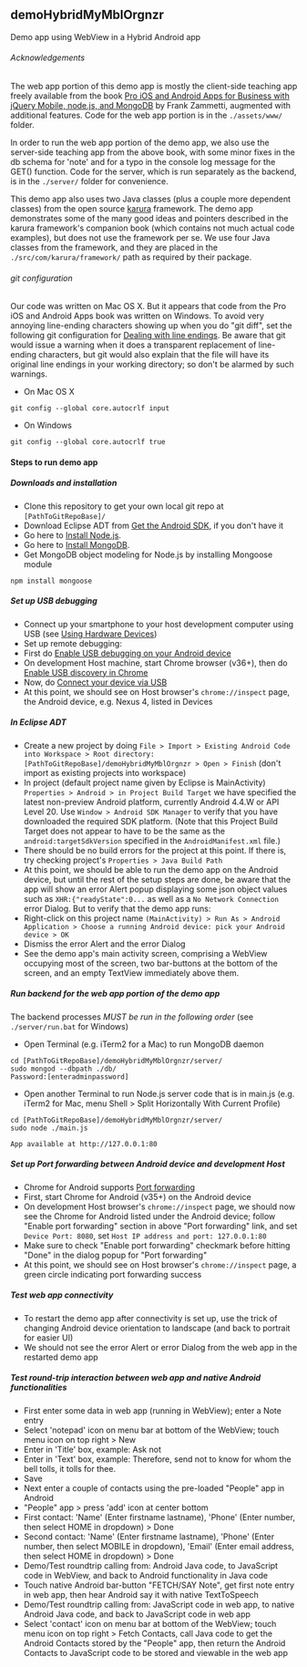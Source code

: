 ## demoHybridMyMblOrgnzr
Demo app using WebView in a Hybrid Android app

###### Acknowledgements
The web app portion of this demo app is mostly the client-side teaching app freely available from the book [Pro iOS and Android Apps for Business with jQuery Mobile, node.js, and MongoDB](http://www.apress.com/9781430260707) by Frank Zammetti, augmented with additional features. Code for the web app portion is in the `./assets/www/` folder.

In order to run the web app portion of the demo app, we also use the server-side teaching app from the above book, with some minor fixes in the db schema for 'note' and for a typo in the console log message for the GET() function. Code for the server, which is run separately as the backend, is in the `./server/` folder for convenience.

This demo app also uses two Java classes (plus a couple more dependent classes) from the open source [karura](https://github.com/karuradev/karura) framework. The demo app demonstrates some of the many good ideas and pointers described in the karura framework's companion book (which contains not much actual code examples), but does not use the framework per se. We use four Java classes from the framework, and they are placed in the `./src/com/karura/framework/` path as required by their package.

###### git configuration
Our code was written on Mac OS X. But it appears that code from the Pro iOS and Android Apps book was written on Windows. To avoid very annoying line-ending characters showing up when you do "git diff", set the following git configuration for [Dealing with line endings](https://help.github.com/articles/dealing-with-line-endings). Be aware that git would issue a warning when it does a transparent replacement of line-ending characters, but git would also explain that the file will have its original line endings in your working directory; so don't be alarmed by such warnings.

* On Mac OS X
```
git config --global core.autocrlf input
```
* On Windows
```
git config --global core.autocrlf true
```

#### Steps to run demo app

##### Downloads and installation
* Clone this repository to get your own local git repo at `[PathToGitRepoBase]/`
* Download Eclipse ADT from [Get the Android SDK](http://developer.android.com/sdk/index.html), if you don't have it
* Go here to [Install Node.js](http://nodejs.org).
* Go here to [Install MongoDB](http://docs.mongodb.org/manual/installation/).
* Get MongoDB object modeling for Node.js by installing Mongoose module
```
npm install mongoose
```

##### Set up USB debugging
* Connect up your smartphone to your host development computer using USB (see [Using Hardware Devices](http://developer.android.com/tools/device.html))
* Set up remote debugging:
 * First do [Enable USB debugging on your Android device](https://developer.chrome.com/devtools/docs/remote-debugging#enable-usb-debugging)
 * On development Host machine, start Chrome browser (v36+), then do [Enable USB discovery in Chrome](https://developer.chrome.com/devtools/docs/remote-debugging#enable-usb-discovery)
 * Now, do [Connect your device via USB](https://developer.chrome.com/devtools/docs/remote-debugging#connect-device-via-usb)
 * At this point, we should see on Host browser's `chrome://inspect` page, the Android device, e.g. Nexus 4, listed in Devices

##### In Eclipse ADT
* Create a new project by doing `File > Import > Existing Android Code into Workspace > Root directory: [PathToGitRepoBase]/demoHybridMyMblOrgnzr > Open > Finish` (don't import as existing projects into workspace)
* In project (default project name given by Eclipse is MainActivity) `Properties > Android > in Project Build Target` we have specified the latest non-preview Android platform, currently Android 4.4.W or API Level 20. Use `Window > Android SDK Manager` to verify that you have downloaded the required SDK platform. (Note that this Project Build Target does not appear to have to be the same as the `android:targetSdkVersion` specified in the `AndroidManifest.xml` file.)
* There should be no build errors for the project at this point. If there is, try checking project's `Properties > Java Build Path`
* At this point, we should be able to run the demo app on the Android device, but until the rest of the setup steps are done, be aware that the app will show an error Alert popup displaying some json object values such as `XHR:{"readyState":0...` as well as a `No Network Connection` error Dialog. But to verify that the demo app runs:
 * Right-click on this project name `(MainActivity) > Run As > Android Application > Choose a running Android device: pick your Android device > OK`
 * Dismiss the error Alert and the error Dialog
 * See the demo app's main activity screen, comprising a WebView occupying most of the screen, two bar-buttons at the bottom of the screen, and an empty TextView immediately above them.

##### Run backend for the web app portion of the demo app
The backend processes *MUST be run in the following order* (see `./server/run.bat` for Windows)
* Open Terminal (e.g. iTerm2 for a Mac) to run MongoDB daemon
```
cd [PathToGitRepoBase]/demoHybridMyMblOrgnzr/server/
sudo mongod --dbpath ./db/
Password:[enteradminpassword]
```
* Open another Terminal to run Node.js server code that is in main.js (e.g. iTerm2 for Mac, menu Shell > Split Horizontally With Current Profile)
```
cd [PathToGitRepoBase]/demoHybridMyMblOrgnzr/server/
sudo node ./main.js

App available at http://127.0.0.1:80
```

##### Set up Port forwarding between Android device and development Host
* Chrome for Android supports [Port forwarding](https://developer.chrome.com/devtools/docs/remote-debugging#reverse-port-forwarding)
 * First, start Chrome for Android (v35+) on the Android device
 * On development Host browser's `chrome://inspect` page, we should now see the Chrome for Android listed under the Android device; follow "Enable port forwarding" section in above "Port forwarding" link, and set `Device Port: 8080`, set `Host IP address and port: 127.0.0.1:80`
 * Make sure to check "Enable port forwarding" checkmark before hitting "Done" in the dialog popup for "Port forwarding"
 * At this point, we should see on Host browser's `chrome://inspect` page, a green circle indicating port forwarding success

##### Test web app connectivity
* To restart the demo app after connectivity is set up, use the trick of changing Android device orientation to landscape (and back to portrait for easier UI)
* We should not see the error Alert or error Dialog from the web app in the restarted demo app

##### Test round-trip interaction between web app and native Android functionalities
* First enter some data in web app (running in WebView); enter a Note entry
 * Select 'notepad' icon on menu bar at bottom of the WebView; touch menu icon on top right > New
 * Enter in 'Title' box, example: Ask not
 * Enter in 'Text' box, example: Therefore, send not to know for whom the bell tolls, it tolls for thee.
 * Save
* Next enter a couple of contacts using the pre-loaded "People" app in Android
 * "People" app > press 'add' icon at center bottom
 * First contact: 'Name' (Enter firstname lastname), 'Phone' (Enter number, then select HOME in dropdown) > Done
 * Second contact: 'Name' (Enter firstname lastname), 'Phone' (Enter number, then select MOBILE in dropdown), 'Email' (Enter email address, then select HOME in dropdown) > Done
* Demo/Test roundtrip calling from: Android Java code, to JavaScript code in WebView, and back to Android functionality in Java code
 * Touch native Android bar-button "FETCH/SAY Note", get first note entry in web app, then hear Android say it with native TextToSpeech
* Demo/Test roundtrip calling from: JavaScript code in web app, to native Android Java code, and back to JavaScript code in web app
 * Select 'contact' icon on menu bar at bottom of the WebView; touch menu icon on top right > Fetch Contacts, call Java code to get the Android Contacts stored by the "People" app, then return the Android Contacts to JavaScript code to be stored and viewable in the web app
